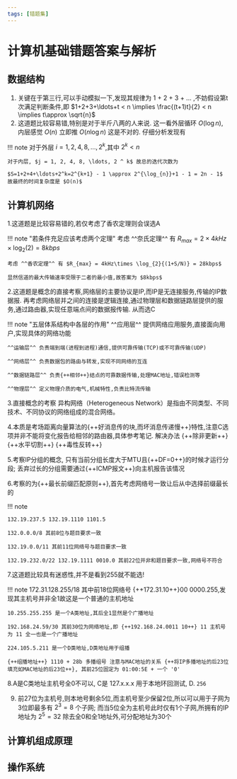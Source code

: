 ```yaml
---
tags: [错题集]
---
```


# 计算机基础错题答案与解析

## 数据结构

1. 关键在于第三行,可以手动模拟一下,发现其规律为 1 + 2 + 3 + ... ,不妨假设第t次满足判断条件,即 $1+2+3+\ldots+t < n \implies \frac{(t+1)t}{2} < n \implies t\approx \sqrt{n}$ 
2. 这道题比较容易错,特别是对于半斤八两的人来说. 这一看外层循环 $O(\log{n})$, 内层感觉 $O(n)$ 立即推 $O(n\log{n})$ 这是不对的. 仔细分析发现有

!!! note 
    对于外层 $i = 1, 2, 4, 8, \ldots, 2 ^k$,其中 $2^k < n$
    
    对于内层, $j = 1, 2, 4, 8, \ldots, 2 ^ k$ 故总的迭代次数为 

    $S=1+2+4+\ldots+2^k=2^{k+1} - 1 \approx 2^{\log_{n}}+1 - 1 = 2n - 1$ 故最终的时间复杂度是 $O(n)$ 



## 计算机网络
1.这道题是比较容易错的,若仅考虑了香农定理则会误选A 

!!! note "若条件充足应该考虑两个定理"
    考虑 ^^奈氏定理^^ 有 $R_{max} = 2\times 4kHz\times \log_{2}(2) = 8kbps$ 

    考虑 ^^香农定理^^ 有 $R_{max} = 4kHz\times \log_{2}{(1+S/N)} = 28kbps$ 

    显然信道的最大传输速率受限于二者的最小值,故答案为 $8kbps$

2.这道题是概念的直接考察,网络层的主要协议是IP,而IP是无连接服务,传输的IP数据报. 再考虑网络层并之间的连接是逻辑连接,通过物理层和数据链路层提供的服务,通过路由器,实现任意端点间的数据报传输. 从而选C 

!!! note "五层体系结构中各层的作用"
    ^^应用层^^ 提供网络应用服务,直接面向用户,实现具体的网络功能 

    ^^运输层^^ 负责端到端(进程到进程)通信,提供可靠传输(TCP)或不可靠传输(UDP)

    ^^网络层^^ 负责数据包的路由与转发,实现不同网络的互连 

    ^^数据链路层^^ 负责{++相邻++}结点的可靠数据传输,处理MAC地址,错误检测等 

    ^^物理层^^ 定义物理介质的电气,机械特性,负责比特流传输

3.直接概念的考察 异构网络（Heterogeneous Network）​​ 是指由不同类型、不同技术、不同协议的网络组成的混合网络。

4.本质是考场距离向量算法的{++好消息传的块,而坏消息传递慢++}特性,注意C选项并非不能将变化报告给相邻的路由器,具体参考笔记. 解决办法 {++除非更新++} {++水平切割++} {++毒性反转++}

5.考察IP分组的概念, 只有当前分组长度大于MTU且{++DF=0++}的时候才运行分段; 丢弃过长的分组需要通过{++ICMP报文++}向主机报告该情况 

6.考察的为{++最长前缀匹配原则++},首先考虑网络号一致让后从中选择前缀最长的

!!! note 
    

    132.19.237.5 132.19.1110 1101.5 

    132.0.0.0/8 其前8位与题目要求一致

    132.19.0.0/11 其前11位网络号与题目要求一致

    132.19.232.0/22 132.19.1111 0010.0 其前22位并非和题目要求一致,网络号不符合

7.这道题比较具有迷惑性,并不是看到255就不能选!

!!! note 
    172.31.128.255/18 其中前18位网络号 {++172.31.10++}00 0000.255,发现其主机号并非全1故这是一个普通的主机地址 

    10.255.255.255 是一个A类地址,其后全1显然是个广播地址

    192.168.24.59/30 其前30位为网络地址,即 {++192.168.24.0011 10++} 11 主机号为 11 全一也是一个广播地址

    224.105.5.211 是一个D类地址,D类地址用于组播 

    {++组播地址++} 1110 + 28b 多播组号 注意与MAC地址的关系 {++将IP多播地址的后23位填充如MAC地址的后23位++}, 其前25位固定为 01:00:5E + 一个 '0' 

8.A是C类地址主机号全0不可以, C是 127.x.x.x 用于本地环回测试, D. `256`  

9. 前27位为主机号,则本地号剩余5位,而主机号至少保留2位,所以可以用于子网为3位即最多有 $2^3=8$ 个子网; 而当5位全为主机号此时仅有1个子网,所拥有的IP地址为 $2^5=32$ 除去全0和全1地址外,可分配地址为30个
## 计算机组成原理
## 操作系统